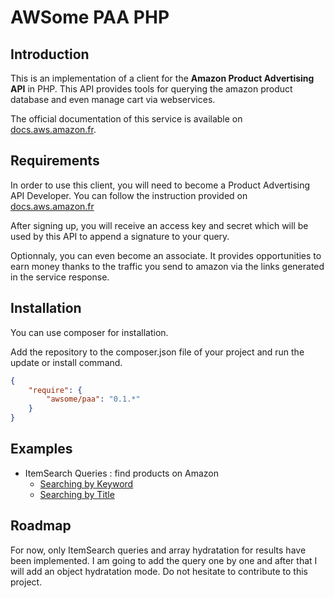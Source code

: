 AWSome PAA PHP
==============

Introduction
------------

This is an implementation of a client for the **Amazon Product Advertising API** in PHP. 
This API provides tools for querying the amazon product database and even manage cart via webservices.
 
The official documentation of this service is available on [docs.aws.amazon.fr](http://docs.aws.amazon.com/AWSECommerceService/2011-08-01/DG/Welcome.html).

Requirements
------------

In order to use this client, you will need to become a Product Advertising API Developer. 
You can follow the instruction provided on [docs.aws.amazon.fr](http://docs.aws.amazon.com/AWSECommerceService/2011-08-01/DG/becomingDev.html)

After signing up, you will receive an access key and secret which will be used by this API to append a signature to your query.

Optionnaly, you can even become an associate. It provides opportunities to earn money thanks to the traffic you send to amazon 
via the links generated in the service response.

Installation
------------

You can use composer for installation.

Add the repository to the composer.json file of your project and run the update or install command.

``` json
{
    "require": {
        "awsome/paa": "0.1.*"
    }
}
```

Examples
--------

* ItemSearch Queries : find products on Amazon
    * [Searching by Keyword](doc/ItemSearch/searching_by_keyword.md)
    * [Searching by Title](doc/ItemSearch/searching_by_title.md)

Roadmap
-------

For now, only ItemSearch queries and array hydratation for results have been implemented. 
I am going to add the query one by one and after that I will add an object hydratation mode.
Do not hesitate to contribute to this project.